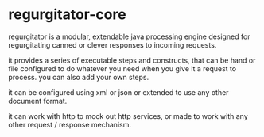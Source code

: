 # regurgitator-core
regurgitator is a modular, extendable java processing engine designed for regurgitating canned or clever responses to incoming requests.

it provides a series of executable steps and constructs, that can be hand or file configured to do whatever you need when you give it a request to process. you can also add your own steps.

it can be configured using xml or json or extended to use any other document format.

it can work with http to mock out http services, or made to work with any other request / response mechanism.

